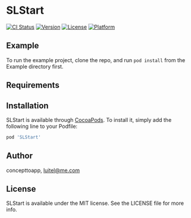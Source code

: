 # SLStart

[![CI Status](http://img.shields.io/travis/concepttoapp/SLStart.svg?style=flat)](https://travis-ci.org/concepttoapp/SLStart)
[![Version](https://img.shields.io/cocoapods/v/SLStart.svg?style=flat)](http://cocoapods.org/pods/SLStart)
[![License](https://img.shields.io/cocoapods/l/SLStart.svg?style=flat)](http://cocoapods.org/pods/SLStart)
[![Platform](https://img.shields.io/cocoapods/p/SLStart.svg?style=flat)](http://cocoapods.org/pods/SLStart)

## Example

To run the example project, clone the repo, and run `pod install` from the Example directory first.

## Requirements

## Installation

SLStart is available through [CocoaPods](http://cocoapods.org). To install
it, simply add the following line to your Podfile:

```ruby
pod 'SLStart'
```

## Author

concepttoapp, luitel@me.com

## License

SLStart is available under the MIT license. See the LICENSE file for more info.
